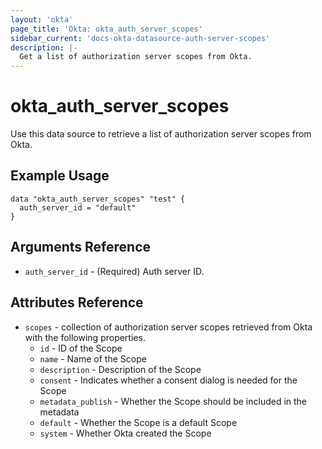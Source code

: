 ```yaml
---
layout: 'okta'
page_title: 'Okta: okta_auth_server_scopes'
sidebar_current: 'docs-okta-datasource-auth-server-scopes'
description: |-
  Get a list of authorization server scopes from Okta.
---
```


# okta_auth_server_scopes

Use this data source to retrieve a list of authorization server scopes from Okta.

## Example Usage

```hcl
data "okta_auth_server_scopes" "test" {
  auth_server_id = "default"
}
```

## Arguments Reference

- `auth_server_id` - (Required) Auth server ID.

## Attributes Reference

- `scopes` - collection of authorization server scopes retrieved from Okta with the following properties.
  - `id` - ID of the Scope
  - `name` - Name of the Scope
  - `description` - Description of the Scope
  - `consent` - Indicates whether a consent dialog is needed for the Scope
  - `metadata_publish` - Whether the Scope should be included in the metadata
  - `default` - Whether the Scope is a default Scope
  - `system` - Whether Okta created the Scope
